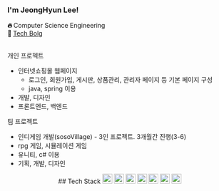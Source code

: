 
  
### I'm JeongHyun Lee!

  <b>🔥 </b> Computer Science Engineering <br>
  <b>💭 </b> <a href="https://blog.naver.com/roskrlss"> Tech Bolg </a><br><br>
  
개인 프로젝트
- 인터넷쇼핑몰 웹페이지
  - 로그인, 회원가입, 게시판, 상품관리, 관리자 페이지 등 기본 페이지 구성
  - java, spring 이용
 - 개발, 디자인
  - 프론트엔드, 백엔드

팀 프로젝트
- 인디게임 개발(sosoVillage) - 3인 프로젝트. 3개월간 진행(3-6)
 - rpg 게임, 시뮬레이션 게임
 - 유니티, c# 이용
  - 기획, 개발, 디자인
    
<div align="center">
## Tech Stack
  <img src="https://img.shields.io/badge/Python-3776AB?style=flat-square&logo=Python&logoColor=white" height="22px"/>
  <img src="https://img.shields.io/badge/C++-00599C?style=flat-square&logo=C%2B%2B&logoColor=white" height="22px"/>
  <img src="https://img.shields.io/badge/JAVA-007396?style=flat-square&logo=JAVA&logoColor=white" height="22px"/>
  <img src="https://img.shields.io/badge/MySQL-4479A1?style=flat-square&logo=MySQL&logoColor=white" height="22px"/></a> 
  <img src="https://img.shields.io/badge/C%20Sharp-239120?style=flat-square&logo=CSharp&logoColor=white" height="22px"/>
  <img src="https://img.shields.io/badge/Unity-000000?style=flat-square&logo=Unity&logoColor=white" height="22px"/>
 <img src="https://img.shields.io/badge/nodeJs-339933?style=flat-square&logo=Unity&logoColor=white" height="22px"/> 
  
